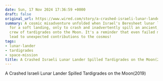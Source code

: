 ```yaml
---
date: Sun, 17 Nov 2024 17:36:59 +0000
draft: false
original_url: https://www.wired.com/story/a-crashed-israeli-lunar-lander-spilled-tardigrades-on-the-moon/
summary: A cosmic misadventure unfolded when Israel's Beresheet lunar lander aimed
  for a soft landing, only to crash and inadvertently spill an ancient, resilient
  crew of tardigrades onto the Moon. It's a reminder that even failed missions can
  lead to unexpected contributions to the cosmos!
tags:
- lunar-lander
- tardigrades
- space-mission
title: A Crashed Israeli Lunar Lander Spilled Tardigrades on the Moon(2019)
---
```


A Crashed Israeli Lunar Lander Spilled Tardigrades on the Moon(2019)